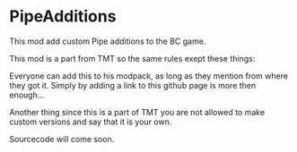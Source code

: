 # PipeAdditions
This mod add custom Pipe additions to the BC game.

This mod is a part from TMT so the same rules exept these things:

Everyone can add this to his modpack, as long as they mention from where they got it.
Simply by adding a link to this github page is more then enough...

Another thing since this is a part of TMT you are not allowed to make custom versions and say that it is your own.

Sourcecode will come soon.
